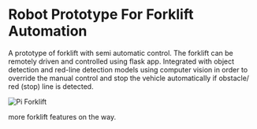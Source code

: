 # Robot Prototype For Forklift Automation

A prototype of forklift with semi automatic control. The forklift can be remotely driven and controlled using flask app. Integrated with object detection and red-line detection models using computer vision in order to override the manual control and stop the vehicle automatically if obstacle/ red (stop) line is detected. 

![Pi Forklift](https://github.com/sandeshshrestha45/RobotPrototypeForAGVs/assets/10694553/ea02808f-b9ae-4894-9ccb-bc7e3238c6ad) <br>

more forklift features on the way.


